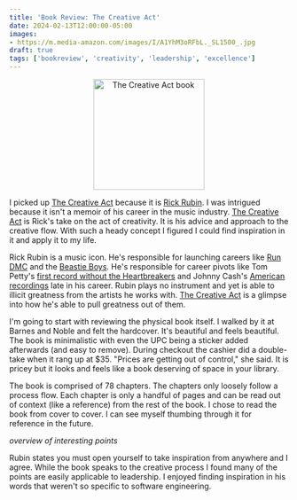 ```yaml
---
title: 'Book Review: The Creative Act'
date: 2024-02-13T12:00:00-05:00
images: 
- https://m.media-amazon.com/images/I/A1YhM3oRFbL._SL1500_.jpg
draft: true
tags: ['bookreview', 'creativity', 'leadership', 'excellence']
---
```

<center><img src="https://m.media-amazon.com/images/I/A1YhM3oRFbL._SL1500_.jpg" width="200" alt="The Creative Act book"></center>

I picked up [The Creative Act](https://www.amazon.com/Creative-Act-Way-Being/dp/0593652886/) because it is [Rick Rubin](https://en.wikipedia.org/wiki/Rick_Rubin). I was intrigued because it isn't a memoir of his career in the music industry. [The Creative Act](https://www.amazon.com/Creative-Act-Way-Being/dp/0593652886/) is Rick's take on the act of creativity. It is his advice and approach to the creative flow. With such a heady concept I figured I could find inspiration in it and apply it to my life.

Rick Rubin is a music icon. He's responsible for launching careers like [Run DMC](https://en.wikipedia.org/wiki/Run-DMC) and the [Beastie Boys](https://en.wikipedia.org/wiki/Beastie_Boys). He's responsible for career pivots like Tom Petty's [first record without the Heartbreakers](https://en.wikipedia.org/wiki/Wildflowers_(Tom_Petty_album)) and Johnny Cash's [American recordings](https://en.wikipedia.org/wiki/American_Recordings_(album)) late in his career. Rubin plays no instrument and yet is able to illicit greatness from the artists he works with. [The Creative Act](https://www.amazon.com/Creative-Act-Way-Being/dp/0593652886/) is a glimpse into how he's able to pull greatness out of them.

I'm going to start with reviewing the physical book itself. I walked by it at Barnes and Noble and felt the hardcover. It's beautiful and feels beautiful. The book is minimalistic with even the UPC being a sticker added afterwards (and easy to remove). During checkout the cashier did a double-take when it rang up at $35. "Prices are getting out of control," she said. It is pricey but it looks and feels like a book deserving of space in your library.

The book is comprised of 78 chapters. The chapters only loosely follow a process flow. Each chapter is only a handful of pages and can be read out of context (like a reference) from the rest of the book. I chose to read the book from cover to cover. I can see myself thumbing through it for reference in the future.

_overview of interesting points_

Rubin states you must open yourself to take inspiration from anywhere and I agree. While the book speaks to the creative process I found many of the points are easily applicable to leadership. I enjoyed finding inspiration in his words that weren't so specific to software engineering.